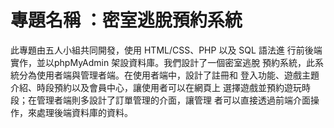 # <b>專題名稱 ：密室逃脫預約系統</b>

此專題由五人小組共同開發，使用 HTML/CSS、PHP 以及 SQL 語法進
行前後端實作，並以phpMyAdmin 架設資料庫。我們設計了一個密室逃脫
預約系統，此系統分為使用者端與管理者端。在使用者端中，設計了註冊和
登入功能、遊戲主題介紹、時段預約以及會員中心，讓使用者可以在網頁上
選擇遊戲並預約遊玩時段；在管理者端則多設計了訂單管理的介面，讓管理
者可以直接透過前端介面操作，來處理後端資料庫的資料。 


